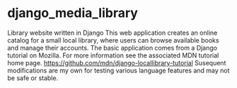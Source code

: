 # django_media_library
Library website written in Django
This web application creates an online catalog for a small local library, where users can browse available books and manage their accounts.
The basic application comes from a Django tutorial on Mozilla.
For more information see the associated MDN tutorial home page.
https://github.com/mdn/django-locallibrary-tutorial
Susequent modifications are my own for testing various language features and may not be safe or stable.

